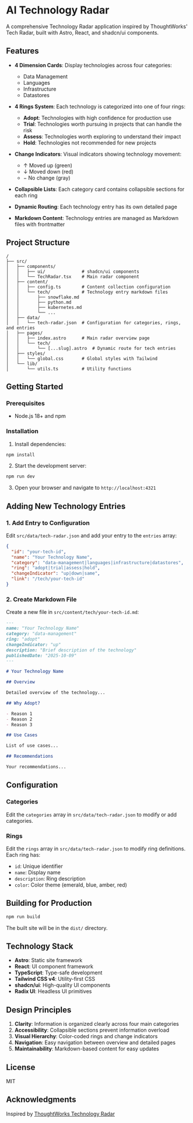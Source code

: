 # AI Technology Radar

A comprehensive Technology Radar application inspired by ThoughtWorks' Tech Radar, built with Astro, React, and shadcn/ui components.

## Features

- **4 Dimension Cards**: Display technologies across four categories:
  - Data Management
  - Languages
  - Infrastructure
  - Datastores

- **4 Rings System**: Each technology is categorized into one of four rings:
  - **Adopt**: Technologies with high confidence for production use
  - **Trial**: Technologies worth pursuing in projects that can handle the risk
  - **Assess**: Technologies worth exploring to understand their impact
  - **Hold**: Technologies not recommended for new projects

- **Change Indicators**: Visual indicators showing technology movement:
  - ↑ Moved up (green)
  - ↓ Moved down (red)
  - − No change (gray)

- **Collapsible Lists**: Each category card contains collapsible sections for each ring
- **Dynamic Routing**: Each technology entry has its own detailed page
- **Markdown Content**: Technology entries are managed as Markdown files with frontmatter

## Project Structure

```
/
├── src/
│   ├── components/
│   │   ├── ui/              # shadcn/ui components
│   │   └── TechRadar.tsx    # Main radar component
│   ├── content/
│   │   ├── config.ts        # Content collection configuration
│   │   └── tech/            # Technology entry markdown files
│   │       ├── snowflake.md
│   │       ├── python.md
│   │       ├── kubernetes.md
│   │       └── ...
│   ├── data/
│   │   └── tech-radar.json  # Configuration for categories, rings, and entries
│   ├── pages/
│   │   ├── index.astro      # Main radar overview page
│   │   └── tech/
│   │       └── [...slug].astro  # Dynamic route for tech entries
│   ├── styles/
│   │   └── global.css       # Global styles with Tailwind
│   └── lib/
│       └── utils.ts         # Utility functions
```

## Getting Started

### Prerequisites

- Node.js 18+ and npm

### Installation

1. Install dependencies:
```bash
npm install
```

2. Start the development server:
```bash
npm run dev
```

3. Open your browser and navigate to `http://localhost:4321`

## Adding New Technology Entries

### 1. Add Entry to Configuration

Edit `src/data/tech-radar.json` and add your entry to the `entries` array:

```json
{
  "id": "your-tech-id",
  "name": "Your Technology Name",
  "category": "data-management|languages|infrastructure|datastores",
  "ring": "adopt|trial|assess|hold",
  "changeIndicator": "up|down|same",
  "link": "/tech/your-tech-id"
}
```

### 2. Create Markdown File

Create a new file in `src/content/tech/your-tech-id.md`:

```markdown
---
name: "Your Technology Name"
category: "data-management"
ring: "adopt"
changeIndicator: "up"
description: "Brief description of the technology"
publishedDate: "2025-10-09"
---

# Your Technology Name

## Overview

Detailed overview of the technology...

## Why Adopt?

- Reason 1
- Reason 2
- Reason 3

## Use Cases

List of use cases...

## Recommendations

Your recommendations...
```

## Configuration

### Categories

Edit the `categories` array in `src/data/tech-radar.json` to modify or add categories.

### Rings

Edit the `rings` array in `src/data/tech-radar.json` to modify ring definitions. Each ring has:
- `id`: Unique identifier
- `name`: Display name
- `description`: Ring description
- `color`: Color theme (emerald, blue, amber, red)

## Building for Production

```bash
npm run build
```

The built site will be in the `dist/` directory.

## Technology Stack

- **Astro**: Static site framework
- **React**: UI component framework
- **TypeScript**: Type-safe development
- **Tailwind CSS v4**: Utility-first CSS
- **shadcn/ui**: High-quality UI components
- **Radix UI**: Headless UI primitives

## Design Principles

1. **Clarity**: Information is organized clearly across four main categories
2. **Accessibility**: Collapsible sections prevent information overload
3. **Visual Hierarchy**: Color-coded rings and change indicators
4. **Navigation**: Easy navigation between overview and detailed pages
5. **Maintainability**: Markdown-based content for easy updates

## License

MIT

## Acknowledgments

Inspired by [ThoughtWorks Technology Radar](https://www.thoughtworks.com/radar)
